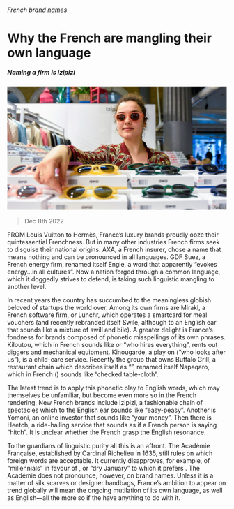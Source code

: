 ###### French brand names

# Why the French are mangling their own language 

##### Naming a firm is izipizi 

![image](images/20221210_EUP504.jpg) 

> Dec 8th 2022 

FROM Louis Vuitton to Hermès, France’s luxury brands proudly ooze their quintessential Frenchness. But in many other industries French firms seek to disguise their national origins. AXA, a French insurer, chose a name that means nothing and can be pronounced in all languages. GDF Suez, a French energy firm, renamed itself Engie, a word that apparently “evokes energy…in all cultures”. Now a nation forged through a common language, which it doggedly strives to defend, is taking such linguistic mangling to another level. 

In recent years the country has succumbed to the meaningless globish beloved of startups the world over. Among its own firms are Mirakl, a French software firm, or Lunchr, which operates a smartcard for meal vouchers (and recently rebranded itself Swile, although to an English ear that sounds like a mixture of swill and bile). A greater delight is France’s fondness for brands composed of phonetic misspellings of its own phrases. Kiloutou, which in French sounds like  or “who hires everything”, rents out diggers and mechanical equipment. Kinougarde, a play on (“who looks after us”), is a child-care service. Recently the group that owns Buffalo Grill, a restaurant chain which describes itself as “”, renamed itself Napaqaro, which in French () sounds like “checked table-cloth”.

The latest trend is to apply this phonetic play to English words, which may themselves be unfamiliar, but become even more so in the French rendering. New French brands include Izipizi, a fashionable chain of spectacles which to the English ear sounds like “easy-peasy”. Another is Yomoni, an online investor that sounds like “your money”. Then there is Heetch, a ride-hailing service that sounds as if a French person is saying “hitch”. It is unclear whether the French grasp the English resonance. 

To the guardians of linguistic purity all this is an affront. The Académie Française, established by Cardinal Richelieu in 1635, still rules on which foreign words are acceptable. It currently disapproves, for example, of “millennials” in favour of , or “dry January” to which it prefers . The Académie does not pronounce, however, on brand names. Unless it is a matter of silk scarves or designer handbags, France’s ambition to appear on trend globally will mean the ongoing mutilation of its own language, as well as English—all the more so if the have anything to do with it. 

